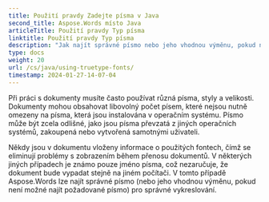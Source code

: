 ```yaml
---
title: Použití pravdy Zadejte písma v Java
second_title: Aspose.Words místo Java
articleTitle: Použití pravdy Typ písma
linktitle: Použití pravdy Typ písma
description: "Jak najít správné písmo nebo jeho vhodnou výměnu, pokud nelze požadované písmo najít, pro správné vykreslení pomocí Aspose.Words místo Java."
type: docs
weight: 20
url: /cs/java/using-truetype-fonts/
timestamp: 2024-01-27-14-07-04
---
```


Při práci s dokumenty musíte často používat různá písma, styly a velikosti. Dokumenty mohou obsahovat libovolný počet písem, které nejsou nutně omezeny na písma, která jsou instalována v operačním systému. Písmo může být zcela odlišné, jako jsou písma převzatá z jiných operačních systémů, zakoupená nebo vytvořená samotnými uživateli.

Někdy jsou v dokumentu vloženy informace o použitých fontech, čímž se eliminují problémy s zobrazením během přenosu dokumentů. V některých jiných případech je známo pouze jméno písma, což nezaručuje, že dokument bude vypadat stejně na jiném počítači. V tomto případě Aspose.Words lze najít správné písmo (nebo jeho vhodnou výměnu, pokud není možné najít požadované písmo) pro správné vykreslování.
